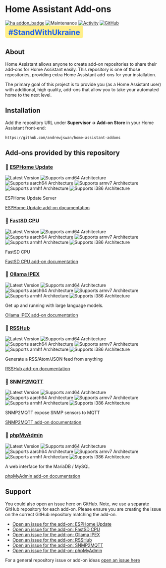 # Home Assistant Add-ons

[![ha addon_badge](https://img.shields.io/badge/HA-Addon-blue.svg)](https://developers.home-assistant.io/docs/add-ons)
![Maintenance][maintenance-shield]
[![Activity][project-activity]](https://github.com/andrewjswan/home-assistant-addons/)
[![GitHub](https://img.shields.io/github/license/andrewjswan/home-assistant-addons?color=blue)](https://github.com/andrewjswan/home-assistant-addons/blob/main/LICENSE)
[![StandWithUkraine](https://raw.githubusercontent.com/vshymanskyy/StandWithUkraine/main/badges/StandWithUkraine.svg)](https://github.com/vshymanskyy/StandWithUkraine/blob/main/docs/README.md)

## About

Home Assistant allows anyone to create add-on repositories to share their
add-ons for Home Assistant easily. This repository is one of those repositories,
providing extra Home Assistant add-ons for your installation.

The primary goal of this project is to provide you (as a Home Assistant user)
with additional, high quality, add-ons that allow you to take your automated
home to the next level.

## Installation

Add the repository URL under **Supervisor → Add-on Store** in your Home Assistant front-end:

    https://github.com/andrewjswan/home-assistant-addons

## Add-ons provided by this repository

### &#129302; [ESPHome Update][addon-esphome-update]

![Latest Version][esphome-update-version-shield]
![Supports amd64 Architecture][esphome-update-amd64-shield]
![Supports aarch64 Architecture][esphome-update-aarch64-shield]
![Supports armv7 Architecture][esphome-update-armv7-shield]
![Supports armhf Architecture][esphome-update-armhf-shield]
![Supports i386 Architecture][esphome-update-i386-shield]

ESPHome Update Server

[ESPHome Update add-on documentation][addon-doc-esphome-update]

### &#129302; [FastSD CPU][addon-fastsd-cpu]

![Latest Version][fastsd-cpu-version-shield]
![Supports amd64 Architecture][fastsd-cpu-amd64-shield]
![Supports aarch64 Architecture][fastsd-cpu-aarch64-shield]
![Supports armv7 Architecture][fastsd-cpu-armv7-shield]
![Supports armhf Architecture][fastsd-cpu-armhf-shield]
![Supports i386 Architecture][fastsd-cpu-i386-shield]

FastSD CPU

[FastSD CPU add-on documentation][addon-doc-fastsd-cpu]

### &#129302; [Ollama IPEX][addon-ollama-ipex]

![Latest Version][ollama-ipex-version-shield]
![Supports amd64 Architecture][ollama-ipex-amd64-shield]
![Supports aarch64 Architecture][ollama-ipex-aarch64-shield]
![Supports armv7 Architecture][ollama-ipex-armv7-shield]
![Supports armhf Architecture][ollama-ipex-armhf-shield]
![Supports i386 Architecture][ollama-ipex-i386-shield]

Get up and running with large language models.

[Ollama IPEX add-on documentation][addon-doc-ollama-ipex]

### &#129302; [RSSHub][addon-rsshub]

![Latest Version][rsshub-version-shield]
![Supports amd64 Architecture][rsshub-amd64-shield]
![Supports aarch64 Architecture][rsshub-aarch64-shield]
![Supports armv7 Architecture][rsshub-armv7-shield]
![Supports armhf Architecture][rsshub-armhf-shield]
![Supports i386 Architecture][rsshub-i386-shield]

Generate a RSS/Atom/JSON feed from anything

[RSSHub add-on documentation][addon-doc-rsshub]

### &#129302; [SNMP2MQTT][addon-snmp2mqtt]

![Latest Version][snmp2mqtt-version-shield]
![Supports amd64 Architecture][snmp2mqtt-amd64-shield]
![Supports aarch64 Architecture][snmp2mqtt-aarch64-shield]
![Supports armv7 Architecture][snmp2mqtt-armv7-shield]
![Supports armhf Architecture][snmp2mqtt-armhf-shield]
![Supports i386 Architecture][snmp2mqtt-i386-shield]

SNMP2MQTT expose SNMP sensors to MQTT

[SNMP2MQTT add-on documentation][addon-doc-snmp2mqtt]

### &#129302; [phpMyAdmin][addon-phpmyadmin]

![Latest Version][phpmyadmin-version-shield]
![Supports amd64 Architecture][phpmyadmin-amd64-shield]
![Supports aarch64 Architecture][phpmyadmin-aarch64-shield]
![Supports armv7 Architecture][phpmyadmin-armv7-shield]
![Supports armhf Architecture][phpmyadmin-armhf-shield]
![Supports i386 Architecture][phpmyadmin-i386-shield]

A web interface for the MariaDB / MySQL

[phpMyAdmin add-on documentation][addon-doc-phpmyadmin]


## Support

You could also open an issue here on GitHub. Note, we use a separate
GitHub repository for each add-on. Please ensure you are creating the issue
on the correct GitHub repository matching the add-on.

- [Open an issue for the add-on: ESPHome Update][esphome-update-issue]
- [Open an issue for the add-on: FastSD CPU][fastsd-cpu-issue]
- [Open an issue for the add-on: Ollama IPEX][ollama-ipex-issue]
- [Open an issue for the add-on: RSSHub][rsshub-issue]
- [Open an issue for the add-on: SNMP2MQTT][snmp2mqtt-issue]
- [Open an issue for the add-on: phpMyAdmin][phpmyadmin-issue]

For a general repository issue or add-on ideas [open an issue here][issue]

[addon-esphome-update]: https://github.com/andrewjswan/esphome-update-addon
[addon-doc-esphome-update]: https://github.com/andrewjswan/esphome-update-addon
[esphome-update-issue]: https://github.com/andrewjswan/esphome-update-addon/issues
[esphome-update-version-shield]: https://img.shields.io/badge/version-v2025.8.1-blue.svg
[esphome-update-aarch64-shield]: https://img.shields.io/badge/aarch64-yes-blue.svg
[esphome-update-amd64-shield]: https://img.shields.io/badge/amd64-yes-blue.svg
[esphome-update-armhf-shield]: https://img.shields.io/badge/armhf-no-red.svg
[esphome-update-armv7-shield]: https://img.shields.io/badge/armv7-no-red.svg
[esphome-update-i386-shield]: https://img.shields.io/badge/i386-no-red.svg
[addon-fastsd-cpu]: https://github.com/andrewjswan/fastsd-cpu-addon
[addon-doc-fastsd-cpu]: https://github.com/andrewjswan/fastsd-cpu-addon
[fastsd-cpu-issue]: https://github.com/andrewjswan/fastsd-cpu-addon/issues
[fastsd-cpu-version-shield]: https://img.shields.io/badge/version-v2025.9.5-blue.svg
[fastsd-cpu-aarch64-shield]: https://img.shields.io/badge/aarch64-yes-blue.svg
[fastsd-cpu-amd64-shield]: https://img.shields.io/badge/amd64-yes-blue.svg
[fastsd-cpu-armhf-shield]: https://img.shields.io/badge/armhf-no-red.svg
[fastsd-cpu-armv7-shield]: https://img.shields.io/badge/armv7-no-red.svg
[fastsd-cpu-i386-shield]: https://img.shields.io/badge/i386-no-red.svg
[addon-ollama-ipex]: https://github.com/andrewjswan/ollama-ipex-addon
[addon-doc-ollama-ipex]: https://github.com/andrewjswan/ollama-ipex-addon
[ollama-ipex-issue]: https://github.com/andrewjswan/ollama-ipex-addon/issues
[ollama-ipex-version-shield]: https://img.shields.io/badge/version-v2025.9.1-blue.svg
[ollama-ipex-aarch64-shield]: https://img.shields.io/badge/aarch64-yes-blue.svg
[ollama-ipex-amd64-shield]: https://img.shields.io/badge/amd64-yes-blue.svg
[ollama-ipex-armhf-shield]: https://img.shields.io/badge/armhf-no-red.svg
[ollama-ipex-armv7-shield]: https://img.shields.io/badge/armv7-no-red.svg
[ollama-ipex-i386-shield]: https://img.shields.io/badge/i386-no-red.svg
[addon-rsshub]: https://github.com/andrewjswan/rsshub-addon
[addon-doc-rsshub]: https://github.com/andrewjswan/rsshub-addon
[rsshub-issue]: https://github.com/andrewjswan/rsshub-addon/issues
[rsshub-version-shield]: https://img.shields.io/badge/version-v2025.6.1-blue.svg
[rsshub-aarch64-shield]: https://img.shields.io/badge/aarch64-yes-blue.svg
[rsshub-amd64-shield]: https://img.shields.io/badge/amd64-yes-blue.svg
[rsshub-armhf-shield]: https://img.shields.io/badge/armhf-no-red.svg
[rsshub-armv7-shield]: https://img.shields.io/badge/armv7-no-red.svg
[rsshub-i386-shield]: https://img.shields.io/badge/i386-no-red.svg
[addon-snmp2mqtt]: https://github.com/andrewjswan/snmp2mqtt-addon
[addon-doc-snmp2mqtt]: https://github.com/andrewjswan/snmp2mqtt-addon
[snmp2mqtt-issue]: https://github.com/andrewjswan/snmp2mqtt-addon/issues
[snmp2mqtt-version-shield]: https://img.shields.io/badge/version-v2025.10.1-blue.svg
[snmp2mqtt-aarch64-shield]: https://img.shields.io/badge/aarch64-yes-blue.svg
[snmp2mqtt-amd64-shield]: https://img.shields.io/badge/amd64-yes-blue.svg
[snmp2mqtt-armhf-shield]: https://img.shields.io/badge/armhf-no-red.svg
[snmp2mqtt-armv7-shield]: https://img.shields.io/badge/armv7-yes-blue.svg
[snmp2mqtt-i386-shield]: https://img.shields.io/badge/i386-no-red.svg
[addon-phpmyadmin]: https://github.com/andrewjswan/phpmyadmin-addon
[addon-doc-phpmyadmin]: https://github.com/andrewjswan/phpmyadmin-addon
[phpmyadmin-issue]: https://github.com/andrewjswan/phpmyadmin-addon/issues
[phpmyadmin-version-shield]: https://img.shields.io/badge/version-v2025.6.1-blue.svg
[phpmyadmin-aarch64-shield]: https://img.shields.io/badge/aarch64-yes-blue.svg
[phpmyadmin-amd64-shield]: https://img.shields.io/badge/amd64-yes-blue.svg
[phpmyadmin-armhf-shield]: https://img.shields.io/badge/armhf-no-red.svg
[phpmyadmin-armv7-shield]: https://img.shields.io/badge/armv7-yes-blue.svg
[phpmyadmin-i386-shield]: https://img.shields.io/badge/i386-no-red.svg
[issue]: https://github.com/andrewjswan/home-assistant-addons/issues
[repo]: https://github.com/andrewjswan/home-assistant-addons/
[license-shield]: https://img.shields.io/github/license/andrewjswan/home-assistant-addons.svg
[maintenance-shield]: https://img.shields.io/github/last-commit/andrewjswan/home-assistant-addons
[project-activity]: https://img.shields.io/github/commit-activity/y/andrewjswan/home-assistant-addons